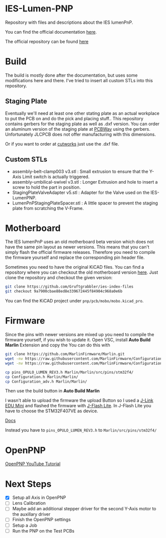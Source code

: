 # IES-Lumen-PNP

Repository with files and descriptions about the IES lumenPnP.

You can find the official documentation [here](https://docs.opulo.io).

The official repository can be found [here](https://github.com/opulo-inc/lumenpnp.git)

# Build
The build is mostly done after the documentation, but uses some modifications here and there. I've tried to insert all custom STLs into this repository.

## Staging Plate

Eventually we'll need at least one other stating plate as an actual workplace to put the PCB on and do the pick and placing stuff..
This repository contains gerbers for the staging plate as well as .dxf version.
You can order an aluminum version of the staging plate at [PCBWay](https://www.pcbway.com) using the gerbers. Unfortunately JLCPCB does not offer manufacturing with this dimensions.

Or if you want to order at [cutworks](https://www.cutworks.com/en/) just use the .dxf file.

## Custom STLs
- assembly-belt-clamp003 v3.stl : Small extrusion to ensure that the Y-Axis Limit switch is actually triggered.
- assembly-umbilical-swivel v3.stl : Longer Extrusion and hole to insert a screw to hold the part in position.
- StagingPlateValveAdapter v5.stl : Adapter for the Valve used on the IES-LumenPNP.
- LumenPnPStagingPlateSpacer.stl : A little spacer to prevent the staging plate from scratching the V-Frame.

# Motherboard
The IES lumenPnP uses an old motherboard beta version which does not have the same pin layout as newer versions. This means that you can't simply flash the official firmware releases. Therefore you need to compile the firmware yourself and replace the corresponding pin header file.

Sometimes you need to have the original KiCAD files.
You can find a repository where you can checkout the old motherboard version [here](https://github.com/Gruftgrabbler/ies-index-files). Just clone the repository and checkout the given version:

```sh
git clone https://github.com/Gruftgrabbler/ies-index-files
git checkout 9a7900cbae88ed8e339672445f84904c968a0e6b
``` 

You can find the KiCAD project under `pnp/pcb/mobo/mobo.kicad_pro`.

# Firmware

Since the pins with newer versions are mixed up you need to compile the firmware yourself, if you wish to update it.
Open VSC, install **Auto Build Marlin** Extension and copy the 
You can do this with 

```sh
git clone https://github.com/MarlinFirmware/Marlin.git
wget -nv https://raw.githubusercontent.com/MarlinFirmware/Configurations/bugfix-2.1.x/config/examples/Opulo/Lumen_REV3/Configuration.h
wget -nv https://raw.githubusercontent.com/MarlinFirmware/Configurations/bugfix-2.1.x/config/examples/Opulo/Lumen_REV3/Configuration_adv.h

cp pins_OPULO_LUMEN_REV3.h Marlin/Marlin/src/pins/stm32f4/
cp Configuration.h Marlin/Marlin/
cp Configuration_adv.h Marlin/Marlin/
```

Then use the build button in **Auto Build Marlin**

I wasn't able to upload the firmware the upload Button so I used a [J-Link EDU Mini](https://www.segger.com/products/debug-probes/j-link/models/j-link-edu-mini/) and flashed the firmware with [J-Flash Lite](https://wiki.segger.com/J-Flash_Lite).
In J-Flash Lite you have to choose the STM32F407VE as device. 


[Docs](https://docs.opulo.io/docs/motherboard/update-firmware/)


Instead you have to `pins_OPULO_LUMEN_REV3.h` to `Marlin/src/pins/stm32f4/`


# OpenPNP


[OpenPNP YouTube Tutorial](https://www.youtube.com/watch?v=vuFalyzcCZA)


# Next Steps

- [x] Setup all Axis in OpenPNP
- [ ] Lens Calibration
- [ ] Maybe add an additional stepper driver for the second Y-Axis motor to the auxillary driver
- [ ] Finish the OpenPNP settings
- [ ] Setup a Job
- [ ] Run the PNP on the Test PCBs